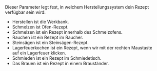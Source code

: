 Dieser Parameter legt fest, in welchem Herstellungssystem dein Rezept verfügbar sein wird.

* Herstellen ist die Werkbank.
* Schmelzen ist Ofen-Rezept.
* Schmelzen ist ein Rezept innerhalb des Schmelzofens.
* Rauchen ist ein Rezept im Raucher.
* Steinsägen ist ein Steinsägen-Rezept.
* Lagerfeuerkochen ist ein Rezept, wenn wir mit der rechten Maustaste auf ein Lagerfeuer klicken.
* Schmieden ist ein Rezept im Schmiedetisch.
* Das Brauen ist ein Rezept in einem Brauständer.